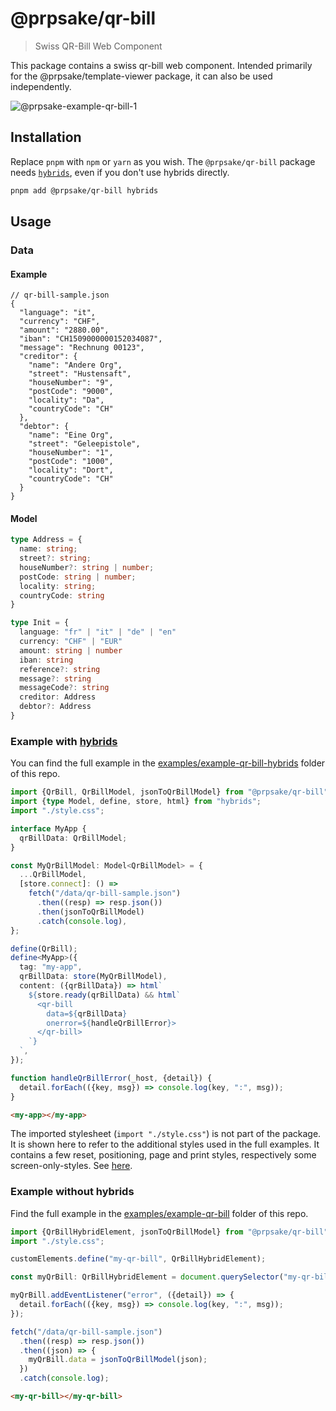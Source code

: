 # @prpsake/qr-bill

> Swiss QR-Bill Web Component

This package contains a swiss qr-bill web component. Intended primarily for the @prpsake/template-viewer package, it can also be used independently.

![@prpsake-example-qr-bill-1](https://user-images.githubusercontent.com/22403007/202928330-53dbb68a-443c-4f1e-8fd8-593315cab572.png)

## Installation

Replace `pnpm` with `npm` or `yarn` as you wish.
The `@prpsake/qr-bill` package needs [`hybrids`](https://hybrids.js.org), even if you don't use hybrids directly.
```bash
pnpm add @prpsake/qr-bill hybrids
```

## Usage

### Data

#### Example
```json5
// qr-bill-sample.json
{
  "language": "it",
  "currency": "CHF",
  "amount": "2880.00",
  "iban": "CH1509000000152034087",
  "message": "Rechnung 00123",
  "creditor": {
    "name": "Andere Org",
    "street": "Hustensaft",
    "houseNumber": "9",
    "postCode": "9000",
    "locality": "Da",
    "countryCode": "CH"
  },
  "debtor": {
    "name": "Eine Org",
    "street": "Geleepistole",
    "houseNumber": "1",
    "postCode": "1000",
    "locality": "Dort",
    "countryCode": "CH"
  }
}
```

#### Model

```typescript
type Address = {
  name: string;
  street?: string;
  houseNumber?: string | number;
  postCode: string | number;
  locality: string;
  countryCode: string
}

type Init = {
  language: "fr" | "it" | "de" | "en"
  currency: "CHF" | "EUR"
  amount: string | number
  iban: string
  reference?: string
  message?: string
  messageCode?: string
  creditor: Address
  debtor?: Address
}
```

### Example with [hybrids](https://hybrids.js.org)
You can find the full example in the [examples/example-qr-bill-hybrids](https://github.com/prpsake/prp/tree/main/examples/example-qr-bill-hybrids) folder of this repo.

```typescript
import {QrBill, QrBillModel, jsonToQrBillModel} from "@prpsake/qr-bill";
import {type Model, define, store, html} from "hybrids";
import "./style.css";

interface MyApp {
  qrBillData: QrBillModel;
}

const MyQrBillModel: Model<QrBillModel> = {
  ...QrBillModel,
  [store.connect]: () =>
    fetch("/data/qr-bill-sample.json")
      .then((resp) => resp.json())
      .then(jsonToQrBillModel)
      .catch(console.log),
};

define(QrBill);
define<MyApp>({
  tag: "my-app",
  qrBillData: store(MyQrBillModel),
  content: ({qrBillData}) => html`
    ${store.ready(qrBillData) && html`
      <qr-bill
        data=${qrBillData}
        onerror=${handleQrBillError}>
      </qr-bill>
    `}
  `,
});

function handleQrBillError(_host, {detail}) {
  detail.forEach(({key, msg}) => console.log(key, ":", msg));
}
```

```html
<my-app></my-app>
```

The imported stylesheet (`import "./style.css"`) is not part of the package. It is shown here to refer to the additional styles used in the full examples. It contains a few reset, positioning, page and print styles, respectively some screen-only-styles. See [here](https://github.com/prpsake/prp/blob/main/examples/example-qr-bill-hybrids/src/style.css).

### Example without hybrids

Find the full example in the [examples/example-qr-bill](https://github.com/prpsake/prp/tree/main/examples/example-qr-bill) folder of this repo.

```typescript
import {QrBillHybridElement, jsonToQrBillModel} from "@prpsake/qr-bill";
import "./style.css";

customElements.define("my-qr-bill", QrBillHybridElement);

const myQrBill: QrBillHybridElement = document.querySelector("my-qr-bill");

myQrBill.addEventListener("error", ({detail}) => {
  detail.forEach(({key, msg}) => console.log(key, ":", msg));
});

fetch("/data/qr-bill-sample.json")
  .then((resp) => resp.json())
  .then((json) => {
    myQrBill.data = jsonToQrBillModel(json);
  })
  .catch(console.log);
```

```html
<my-qr-bill></my-qr-bill>
```
